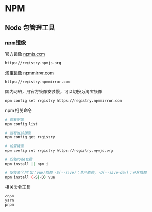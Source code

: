 # NPM

## Node 包管理工具

### npm镜像

官方镜像 [npmjs.com](https://www.npmjs.com/)
```
https://registry.npmjs.org
```

淘宝镜像 [npmmirror.com](https://npmmirror.com)
```
https://registry.npmmirror.com

```

国内网络，用官方镜像安装慢，可以切换为淘宝镜像
```sh
npm config set registry https://registry.npmmirror.com
```

npm 相关命令
```sh
# 查看配置
npm config list

# 查看当前镜像
npm config get registry

# 设置镜像
npm config set registry https://registry.npmjs.org

# 安装Node依赖
npm install || npm i

# 安装某个包(如：vue)依赖 -S(--save)：生产依赖, -D(--save-dev)：开发依赖
npm install (-S|-D) vue

```

相关命令工具
```
cnpm
yarn
pnpm
```